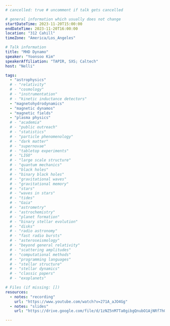 ```yaml
---
# cancelled: true # uncomment if talk gets cancelled

# general information which usually does not change
startDateTime: 2023-11-20T15:00:00
endDateTime: 2023-11-20T16:00:00
location: "312 Cahill"
timeZone: "America/Los_Angeles"

# Talk information
title: "MHD Dynamo"
speaker: "Yoonsoo Kim"
speakerAffiliation: "TAPIR, SXS; Caltech"
host: "Nelli"

tags:
  - "astrophysics"
  # - "relativity"
  # - "cosmology"
  # - "instrumentation"
  # - "kinetic inductance detectors"
  - "magnetohydrodynamics"
  - "magnetic dynamos"
  - "magnetic fields"
  - "plasma physics"
  # - "academia"
  # - "public outreach"
  # - "statistics"
  # - "particle phenomenology"
  # - "dark matter"
  # - "supernovae"
  # - "tabletop experiments"
  # - "LIGO"
  # - "large scale structure"
  # - "quantum mechanics"
  # - "black holes"
  # - "binary black holes"
  # - "gravitational waves"
  # - "gravitational memory"
  # - "stars"
  # - "waves in stars"
  # - "tides"
  # - "Gaia"
  # - "astrometry"
  # - "astrochemistry"
  # - "planet formation"
  # - "binary stellar evolution"
  # - "disks"
  # - "radio astronomy"
  # - "fast radio bursts"
  # - "asteroseismology"
  # - "beyond general relativity"
  # - "scattering amplitudes"
  # - "computational methods"
  # - "programming languages"
  # - "stellar structure"
  # - "stellar dynamics"
  # - "classic papers"
  # - "exoplanets"

# Files (if missing: [])
resources:
  - notes: "recording"
    url: "https://www.youtube.com/watch?v=271A_aJO4Gg"
  - notes: "slides"
    url: "https://drive.google.com/file/d/1zNZ5nM7Ta0gibgQnubO1AjNRf7hOBGRE/view?usp=drive_link"

---
```




